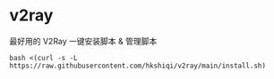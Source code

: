 # v2ray
最好用的 V2Ray 一键安装脚本 &amp; 管理脚本
```
bash <(curl -s -L https://raw.githubusercontent.com/hkshiqi/v2ray/main/install.sh)
```

